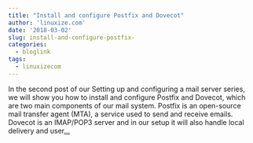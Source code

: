 ```yaml
---
title: "Install and configure Postfix and Dovecot"
author: 'linuxize.com'
date: '2018-03-02'
slug: install-and-configure-postfix-
categories:
  - bloglink
tags:
  - linuxizecom
---
```


In the second post of our Setting up and configuring a mail server series, we will show you how to install and configure Postfix and Dovecot, which are two main components of our mail system. Postfix is an open-source mail transfer agent (MTA), a service used to send and receive emails. Dovecot is an IMAP/POP3 server and in our setup it will also handle local delivery and user[... <i class="fas fa-external-link-alt"></i>](https://linuxize.com/post/install-and-configure-postfix-and-dovecot/)

